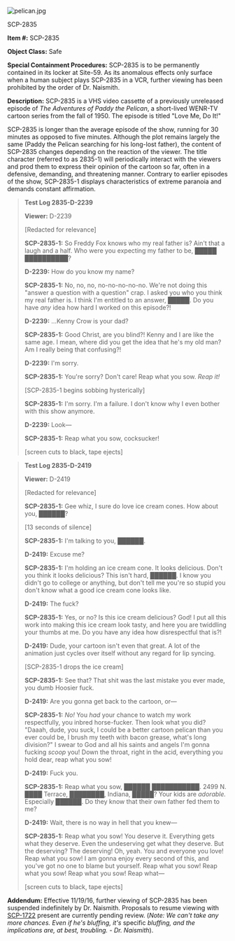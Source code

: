 ![pelican.jpg](http://scp-wiki.wdfiles.com/local--files/scp-2835/pelican.jpg)

SCP-2835

**Item #:** SCP-2835

**Object Class:** Safe

**Special Containment Procedures:** SCP-2835 is to be permanently contained in its locker at Site-59. As its anomalous effects only surface when a human subject plays SCP-2835 in a VCR, further viewing has been prohibited by the order of Dr. Naismith.

**Description:** SCP-2835 is a VHS video cassette of a previously unreleased episode of _The Adventures of Paddy the Pelican_, a short-lived WENR-TV cartoon series from the fall of 1950. The episode is titled "Love Me, Do It!"

SCP-2835 is longer than the average episode of the show, running for 30 minutes as opposed to five minutes. Although the plot remains largely the same (Paddy the Pelican searching for his long-lost father), the content of SCP-2835 changes depending on the reaction of the viewer. The title character (referred to as 2835-1) will periodically interact with the viewers and prod them to express their opinion of the cartoon so far, often in a defensive, demanding, and threatening manner. Contrary to earlier episodes of the show, SCP-2835-1 displays characteristics of extreme paranoia and demands constant affirmation.

> **Test Log 2835-D-2239**
> 
> **Viewer:** D-2239
> 
> <Begin Log>
> 
> \[Redacted for relevance\]
> 
> **SCP-2835-1:** So Freddy Fox knows who my real father is? Ain't that a laugh and a half. Who were you expecting my father to be, █████ ██████████?
> 
> **D-2239:** How do you know my name?
> 
> **SCP-2835-1:** No, no, no, no-no-no-no-no. We're not doing this "answer a question with a question" crap. I asked you who you think my real father is. I think I'm entitled to an answer, █████. Do you have _any_ idea how hard I worked on this episode?!
> 
> **D-2239:** …Kenny Crow is your dad?
> 
> **SCP-2835-1:** Good Christ, are you blind?! Kenny and I are like the same age. I mean, where did you get the idea that he's my old man? Am I really being that confusing?!
> 
> **D-2239:** I'm sorry.
> 
> **SCP-2835-1:** You're sorry? Don't care! Reap what you sow. _Reap it!_
> 
> \[SCP-2835-1 begins sobbing hysterically\]
> 
> **SCP-2835-1:** I'm sorry. I'm a failure. I don't know why I even bother with this show anymore.
> 
> **D-2239:** Look—
> 
> **SCP-2835-1:** Reap what you sow, cocksucker!
> 
> \[screen cuts to black, tape ejects\]
> 
> <End Log>

> **Test Log 2835-D-2419**
> 
> **Viewer:** D-2419
> 
> <Begin Log>
> 
> \[Redacted for relevance\]
> 
> **SCP-2835-1:** Gee whiz, I sure do love ice cream cones. How about you, ██████?
> 
> \[13 seconds of silence\]
> 
> **SCP-2835-1:** I'm talking to you, ██████.
> 
> **D-2419:** Excuse me?
> 
> **SCP-2835-1:** I'm holding an ice cream cone. It looks delicious. Don't you think it looks delicious? This isn't hard, ██████. I know you didn't go to college or anything, but don't tell me you're so stupid you don't know what a good ice cream cone looks like.
> 
> **D-2419:** The fuck?
> 
> **SCP-2835-1:** Yes, or no? Is this ice cream delicious? God! I put all this work into making this ice cream look tasty, and here you are twiddling your thumbs at me. Do you have any idea how disrespectful that is?!
> 
> **D-2419:** Dude, your cartoon isn't even that great. A lot of the animation just cycles over itself without any regard for lip syncing.
> 
> \[SCP-2835-1 drops the ice cream\]
> 
> **SCP-2835-1:** See that? That shit was the last mistake you ever made, you dumb Hoosier fuck.
> 
> **D-2419:** Are you gonna get back to the cartoon, or—
> 
> **SCP-2835-1:** _No!_ You _had_ your chance to watch my work respectfully, you inbred horse-fucker. Then look what you did? "Daaah, dude, you suck, I could be a better cartoon pelican than you ever could be, I brush my teeth with bacon grease, what's long division?" I swear to God and all his saints and angels I'm gonna fucking _scoop_ you! Down the throat, right in the acid, everything you hold dear, reap what you sow!
> 
> **D-2419:** Fuck you.
> 
> **SCP-2835-1:** Reap what you sow, ██████ ███████████. 2499 N. ████ Terrace, ████████, Indiana, █████? Your kids are _adorable._ Especially ██████. Do they know that their own father fed them to me?
> 
> **D-2419:** Wait, there is no way in hell that you knew—
> 
> **SCP-2835-1:** Reap what you sow! You deserve it. Everything gets what they deserve. Even the undeserving get what they deserve. But the deserving? The deserving! Oh, yeah. You and everyone you love! Reap what you sow! I am gonna enjoy every second of this, and you've got no one to blame but yourself. Reap what you sow! Reap what you sow! Reap what you sow! Reap what—
> 
> \[screen cuts to black, tape ejects\]
> 
> <End Log>

**Addendum:** Effective 11/19/16, further viewing of SCP-2835 has been suspended indefinitely by Dr. Naismith. Proposals to resume viewing with [SCP-1722](/scp-1722) present are currently pending review. (_Note: We can't take any more chances. Even if he's bluffing, it's_ specific _bluffing, and the implications are, at best, troubling. - Dr. Naismith_).